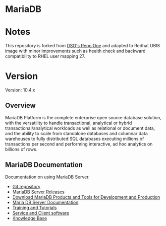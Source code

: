 # MariaDB

# Notes

This repository is forked from [DSO's Repo One](https://repo1.dso.mil/dsop/opensource/mariadb/mariadb104) and adapted to Redhat UBI8 image with minor improvements such as health check and backward compatibility to RHEL user mapping 27.

# Version

Version: 10.4.x

## Overview

MariaDB Platform is the complete enterprise open source database solution, with the versatility to handle transactional, analytical or hybrid transactional/analytical workloads as well as relational or document data, and the ability to scale from standalone databases and columnar data warehouses to fully distributed SQL databases executing millions of transactions per second and performing interactive, ad hoc analytics on billions of rows.

## MariaDB Documentation

Documentation on using MariaDB Server.

* [Git repository](https://github.com/docker-library/mariadb) 
* [MariaDB Server Releases](https://mariadb.com/kb/en/mariadb-server/)
* [Download MariaDB Products and Tools for Development and Production](https://mariadb.com/downloads/)
* [Maria DB Server Documentation](https://mariadb.com/kb/en/documentation/)
* [Training and Tutorials](https://mariadb.com/kb/en/training-tutorials/)
* [Service and Client software](https://mariadb.com/kb/en/server-client-software/)
* [Knowledge Base](https://mariadb.com/kb/en/about-the-knowledge-base/)
